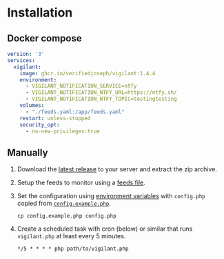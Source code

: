 # Installation

## Docker compose

```yaml
version: '3'
services:
  vigilant:
    image: ghcr.io/verifiedjoseph/vigilant:1.4.4
    environment:
      - VIGILANT_NOTIFICATION_SERVICE=ntfy
      - VIGILANT_NOTIFICATION_NTFY_URL=https://ntfy.sh/
      - VIGILANT_NOTIFICATION_NTFY_TOPIC=testingtesting
    volumes:
      - "./feeds.yaml:/app/feeds.yaml"
    restart: unless-stopped
    security_opt:
      - no-new-privileges:true
```

## Manually

1) Download the [latest release](https://github.com/VerifiedJoseph/vigilant/releases/latest) to your server and extract the zip archive.

2) Setup the feeds to monitor using a [feeds file](feeds.md).

3) Set the configuration using [environment variables](configuration.md) with `config.php` copied from [`config.example.php`](https://github.com/VerifiedJoseph/vigilant/blob/main/config.example.php).

	```
	cp config.example.php config.php
	```

4) Create a scheduled task with cron (below) or similar that runs `vigilant.php` at least every 5 minutes.

	```
	*/5 * * * * php path/to/vigilant.php
	```

